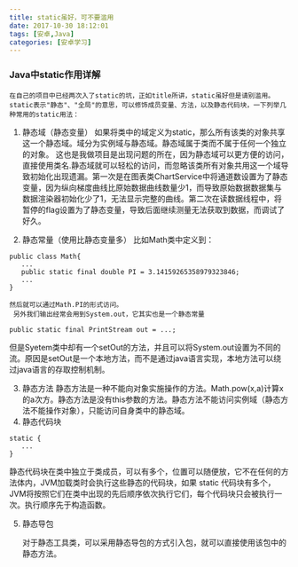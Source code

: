 ```yaml
---
title: static虽好，可不要滥用
date: 2017-10-30 18:12:01
tags: [安卓,Java]
categories: [安卓学习]
---
```


### Java中static作用详解
 	在自己的项目中已经两次入了static的坑，正如title所讲，static虽好但是请别滥用。
 	static表示"静态"、"全局"的意思，可以修饰成员变量、方法，以及静态代码块，一下列举几种常用的static用法：

 1. 静态域（静态变量）
	如果将类中的域定义为static，那么所有该类的对象共享这一个静态域。域分为实例域与静态域。静态域属于类而不属于任何一个独立的对象。<!--more--> 这也是我做项目是出现问题的所在，因为静态域可以更方便的访问，直接使用类名.静态域就可以轻松的访问，而忽略该类所有对象共用这一个域导致初始化出现遗漏。第一次是在图表类ChartService中将通道数设置为了静态变量，因为纵向梯度曲线比原始数据曲线数量少1，而导致原始数据数据集与数据渲染器初始化少了1，无法显示完整的曲线。第二次在读数据线程中，将暂停的flag设置为了静态变量，导致后面继续测量无法获取到数据，而调试了好久。
	
 2. 静态常量（使用比静态变量多）
    比如Math类中定义到：
 ```
public class Math{
	...
	public static final double PI = 3.14159265358979323846;
	...
}
 ```
 	然后就可以通过Math.PI的形式访问。
	 另外我们输出经常会用到System.out，它其实也是一个静态常量
 ```
 public static final PrintStream out = ...;
 ```
​	但是Syetem类中却有一个setOut的方法，并且可以将System.out设置为不同的流。原因是setOut是一个本地方法，而不是通过java语言实现，本地方法可以绕过java语言的存取控制机制。


 3. 静态方法
 静态方法是一种不能向对象实施操作的方法。Math.pow(x,a)计算x的a次方。静态方法是没有this参数的方法。静态方法不能访问实例域（静态方法不能操作对象），只能访问自身类中的静态域。
 4. 静态代码块

 ```
 static {
 	...
 }
 ```
​	静态代码块在类中独立于类成员，可以有多个，位置可以随便放，它不在任何的方法体内，JVM加载类时会执行这些静态的代码块，如果 static 代码块有多个，JVM将按照它们在类中出现的先后顺序依次执行它们，每个代码块只会被执行一次。执行顺序先于构造函数。

5. 静态导包

   对于静态工具类，可以采用静态导包的方式引入包，就可以直接使用该包中的静态方法。